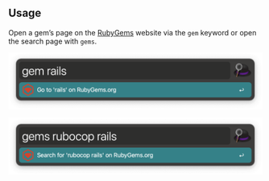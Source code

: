 ## Usage

Open a gem’s page on the [RubyGems](https://rubygems.org) website via the `gem` keyword or open the search page with `gems`.

![Open gem](images/gem.png)

![Search gems](images/gems.png)
